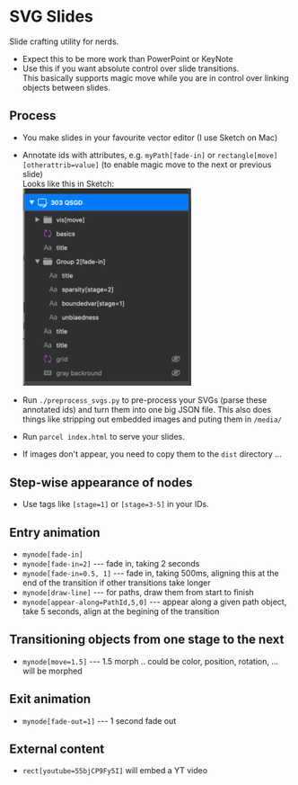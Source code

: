 # SVG Slides

Slide crafting utility for nerds.

-   Expect this to be more work than PowerPoint or KeyNote
-   Use this if you want absolute control over slide transitions.<br>
    This basically supports magic move while you are in control over linking objects between slides.

## Process

-   You make slides in your favourite vector editor (I use Sketch on Mac)
-   Annotate ids with attributes, e.g. `myPath[fade-in]` or `rectangle[move][otherattrib=value]` (to enable magic move to the next or previous slide)
    <br>Looks like this in Sketch:<br>
    <img src="./docs/sketch-screenshot.png" width="300px" />

-   Run `./preprocess_svgs.py` to pre-process your SVGs (parse these annotated ids) and turn them into one big JSON file. This also does things like stripping out embedded images and puting them in `/media/`
-   Run `parcel index.html` to serve your slides.
-   If images don't appear, you need to copy them to the `dist` directory ...

## Step-wise appearance of nodes

-   Use tags like `[stage=1]` or `[stage=3-5]` in your IDs.

## Entry animation

-   `mynode[fade-in]`
-   `mynode[fade-in=2]` --- fade in, taking 2 seconds
-   `mynode[fade-in=0.5, 1]` --- fade in, taking 500ms, aligning this at the end of the transition if other transitions take longer
-   `mynode[draw-line]` --- for paths, draw them from start to finish
-   `mynode[appear-along=PathId,5,0]` --- appear along a given path object, take 5 seconds, align at the begining of the transition

## Transitioning objects from one stage to the next

-   `mynode[move=1.5]` --- 1.5 morph .. could be color, position, rotation, ... will be morphed

## Exit animation

-   `mynode[fade-out=1]` --- 1 second fade out

## External content

-   `rect[youtube=55bjCP9Fy5I]` will embed a YT video
